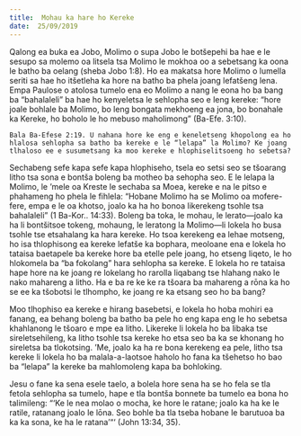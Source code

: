 ```yaml
---
title:  Mohau ka hare ho Kereke
date:  25/09/2019
---
```


Qalong ea buka ea Jobo, Molimo o supa Jobo le botšepehi ba hae e le sesupo sa molemo oa litsela tsa Molimo le mokhoa oo a sebetsang ka oona le batho ba oelang (sheba Jobo 1:8). Ho ea makatsa hore Molimo o lumella seriti sa hae ho itšetleha ka hore na batho ba phela joang lefatšeng lena. Empa Paulose o atolosa tumelo ena eo Molimo a nang le eona ho ba bang ba “bahalaleli” ba hae ho kenyeletsa le sehlopha seo e leng kereke: “hore joale bohlale ba Molimo, bo leng bongata mekhoeng ea jona, bo bonahale ka Kereke, ho boholo le ho mebuso maholimong” (Ba-Efe. 3:10).

`Bala Ba-Efese 2:19. U nahana hore ke eng e keneletseng khopolong ea ho hlalosa sehlopha sa batho ba kereke e le “lelapa” la Molimo? Ke joang tlhaloso ee e susumetsang ka moo kereke e hlophiselitsoeng ho sebetsa?`

Sechabeng sefe kapa sefe kapa hlophiseho, tsela eo setsi seo se tšoarang litho tsa sona e bontša boleng ba motheo ba sehopha seo. E le lelapa la Molimo, le ’mele oa Kreste le sechaba sa Moea, kereke e na le pitso e phahameng ho phela le fihlela: “Hobane Molimo ha se Molimo oa mofere-fere, empa e le oa khotso, joalo ka ha ho bonoa likerekeng tsohle tsa bahalaleli” (1 Ba-Kor.. 14:33). Boleng ba toka, le mohau, le lerato—joalo ka ha li bontšitsoe tokeng, mohaung, le leratong la Molimo—li lokela ho busa tsohle tse etsahalang ka hara kereke. Ho tsoa kerekeng ea lehae motseng, ho isa thlophisong ea kereke lefatše ka bophara, meoloane ena e lokela ho tataisa baetapele ba kereke hore ba etelle pele joang, ho etseng liqeto, le ho hlokomela ba “ba fokolang” hara sehlopha sa kereke. E lokela ho re tataisa hape hore na ke joang re lokelang ho rarolla liqabang tse hlahang nako le nako mahareng a litho. Ha e ba re ke ke ra tšoara ba mahareng a rōna ka ho se ee ka tšobotsi le tlhompho, ke joang re ka etsang seo ho ba bang?

Moo tlhophiso ea kereke e hirang basebetsi, e lokela ho hoba mohiri ea fanang, ea behang boleng ba batho ba pele ho eng kapa eng le ho sebetsa khahlanong le tšoaro e mpe ea litho. Likereke li lokela ho ba libaka tse sireletsehileng, ka litho tsohle tsa kereke ho etsa seo ba ka se khonang ho sireletsa ba tlokotsing. ’Me, joalo ka ha re bona kerekeng ea pele, litho tsa kereke li lokela ho ba malala-a-laotsoe haholo ho fana ka tšehetso ho bao ba “lelapa” la kereke ba mahlomoleng kapa ba bohloking.

Jesu o fane ka sena esele taelo, a bolela hore sena ha se ho fela se tla fetola sehlopha sa tumelo, hape e tla bontša bonnete ba tumelo ea bona ho talimileng: “‘Ke le nea molao o mocha, ke hore le ratane; joalo ka ha ke le ratile, ratanang joalo le lōna. Seo bohle ba tla tseba hobane le barutuoa ba ka ka sona, ke ha le ratana’“‘ (John 13:34, 35).